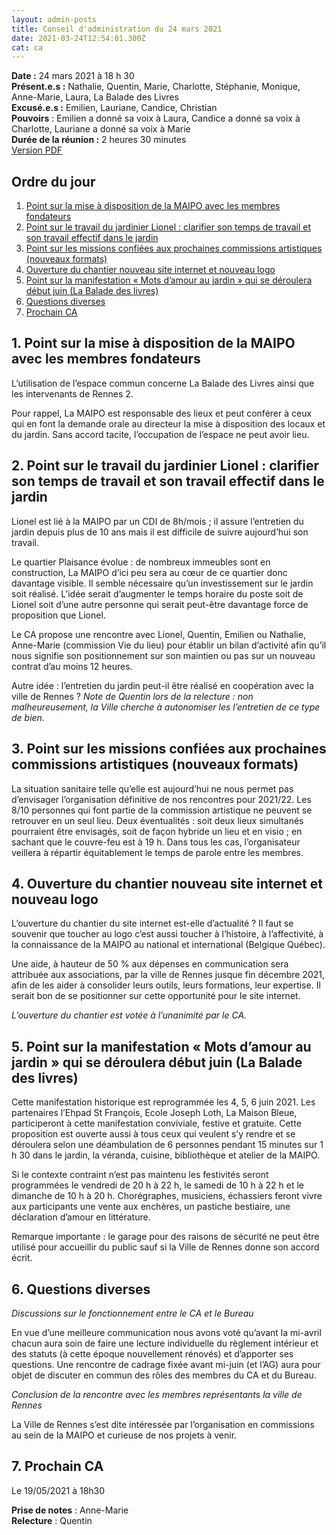```yaml
---
layout: admin-posts
title: Conseil d'administration du 24 mars 2021
date: 2021-03-24T12:54:01.300Z
cat: ca
---
```

**Date :** 24 mars 2021 à 18 h 30  
**Présent.e.s :** Nathalie, Quentin, Marie, Charlotte, Stéphanie, Monique, Anne-Marie, Laura, La Balade des Livres  
**Excusé.e.s :** Emilien, Lauriane, Candice, Christian  
**Pouvoirs** : Emilien a donné sa voix à Laura, Candice a donné sa voix à Charlotte, Lauriane a donné sa voix à Marie  
**Durée de la réunion :** 2 heures 30 minutes  
[Version PDF](/commissions/assets/CA%20Beaus%C3%A9jour%2024%20mars%202021.pdf)

## Ordre du jour

1. [Point sur la mise à disposition de la MAIPO avec les membres fondateurs](#dispo)
2. [Point sur le travail du jardinier Lionel : clarifier son temps de travail et son travail effectif dans le jardin](#jardin)
3. [Point sur les missions confiées aux prochaines commissions artistiques (nouveaux formats)](#artistique)
4. [Ouverture du chantier nouveau site internet et nouveau logo](#com)
5. [Point sur la manifestation « Mots d’amour au jardin » qui se déroulera début juin (La Balade des livres)](#balade)
6. [Questions diverses](#questions)
7. [Prochain CA](#rdv)

## <a href="#dispo"></a> 1\. Point sur la mise à disposition de la MAIPO avec les membres fondateurs

L’utilisation de l’espace commun concerne La Balade des Livres ainsi que les intervenants de Rennes 2.

Pour rappel, La MAIPO est responsable des lieux et peut conférer à ceux qui en font la demande orale au directeur la mise à disposition des locaux et du jardin. Sans accord tacite, l’occupation de l’espace ne peut avoir lieu.

## <a href="#jardin"></a> 2\. Point sur le travail du jardinier Lionel : clarifier son temps de travail et son travail effectif dans le jardin

Lionel est lié à la MAIPO par un CDI de 8h/mois ; il assure l’entretien du jardin depuis plus de 10 ans mais il est difficile de suivre aujourd’hui son travail.

Le quartier Plaisance évolue : de nombreux immeubles sont en construction, La MAIPO d’ici peu sera au cœur de ce quartier donc davantage visible. Il semble nécessaire qu’un investissement sur le jardin soit réalisé. L’idée serait d’augmenter le temps horaire du poste soit de Lionel soit d’une autre personne qui serait peut-être davantage force de proposition que Lionel.

Le CA propose une rencontre avec Lionel, Quentin, Emilien ou Nathalie, Anne-Marie (commission Vie du lieu) pour établir un bilan d’activité afin qu’il nous signifie son positionnement sur son maintien ou pas sur un nouveau contrat d’au moins 12 heures.

Autre idée : l’entretien du jardin peut-il être réalisé en coopération avec la ville de Rennes ? _Note de Quentin lors de la relecture : non malheureusement, la Ville cherche à autonomiser les l’entretien de ce type de bien._

## <a href="#artistique"></a> 3\. Point sur les missions confiées aux prochaines commissions artistiques (nouveaux formats)

La situation sanitaire telle qu’elle est aujourd’hui ne nous permet pas d’envisager l’organisation définitive de nos rencontres pour 2021/22\. Les 8/10 personnes qui font partie de la commission artistique ne peuvent se retrouver en un seul lieu. Deux éventualités : soit deux lieux simultanés pourraient être envisagés, soit de façon hybride un lieu et en visio ; en sachant que le couvre-feu est à 19 h. Dans tous les cas, l’organisateur veillera à répartir équitablement le temps de parole entre les membres.

## <a href="#com"></a> 4\. Ouverture du chantier nouveau site internet et nouveau logo

L’ouverture du chantier du site internet est-elle d’actualité ? Il faut se souvenir que toucher au logo c’est aussi toucher à l’histoire, à l’affectivité, à la connaissance de la MAIPO au national et international (Belgique Québec).

Une aide, à hauteur de 50 % aux dépenses en communication sera attribuée aux associations, par la ville de Rennes jusque fin décembre 2021, afin de les aider à consolider leurs outils, leurs formations, leur expertise. Il serait bon de se positionner sur cette opportunité pour le site internet.

_L’ouverture du chantier est votée à l’unanimité par le CA._

## <a href="#balade"></a> 5\. Point sur la manifestation « Mots d’amour au jardin » qui se déroulera début juin (La Balade des livres)

Cette manifestation historique est reprogrammée les 4, 5, 6 juin 2021\. Les partenaires l’Ehpad St François, Ecole Joseph Loth, La Maison Bleue, participeront à cette manifestation conviviale, festive et gratuite. Cette proposition est ouverte aussi à tous ceux qui veulent s’y rendre et se déroulera selon une déambulation de 6 personnes pendant 15 minutes sur 1 h 30 dans le jardin, la véranda, cuisine, bibliothèque et atelier de la MAIPO.

Si le contexte contraint n‘est pas maintenu les festivités seront programmées le vendredi de 20 h à 22 h, le samedi de 10 h à 22 h et le dimanche de 10 h à 20 h. Chorégraphes, musiciens, échassiers feront vivre aux participants une vente aux enchères, un pastiche bestiaire, une déclaration d’amour en littérature.

Remarque importante : le garage pour des raisons de sécurité ne peut être utilisé pour accueillir du public sauf si la Ville de Rennes donne son accord écrit.

## <a href="#questions"></a> 6\. Questions diverses

_Discussions sur le fonctionnement entre le CA et le Bureau_

En vue d’une meilleure communication nous avons voté qu’avant la mi-avril chacun aura soin de faire une lecture individuelle du règlement intérieur et des statuts (à cette époque nouvellement rénovés) et d’apporter ses questions. Une rencontre de cadrage fixée avant mi-juin (et l’AG) aura pour objet de discuter en commun des rôles des membres du CA et du Bureau.

_Conclusion de la rencontre avec les membres représentants la ville de Rennes_

La Ville de Rennes s’est dite intéressée par l’organisation en commissions au sein de la MAIPO et curieuse de nos projets à venir.

## <a href="#rdv"></a> 7\. Prochain CA

Le 19/05/2021 à 18h30

**Prise de notes** : Anne-Marie  
**Relecture** : Quentin
